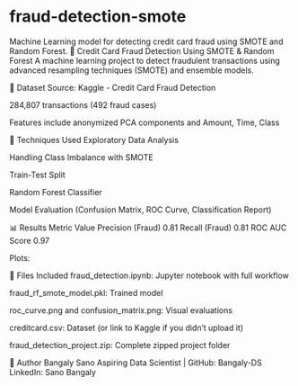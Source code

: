 # fraud-detection-smote
Machine Learning model for detecting credit card fraud using SMOTE and Random Forest.
🚨 Credit Card Fraud Detection Using SMOTE & Random Forest
A machine learning project to detect fraudulent transactions using advanced resampling techniques (SMOTE) and ensemble models.

📁 Dataset
Source: Kaggle - Credit Card Fraud Detection

284,807 transactions (492 fraud cases)

Features include anonymized PCA components and Amount, Time, Class

🧠 Techniques Used
Exploratory Data Analysis

Handling Class Imbalance with SMOTE

Train-Test Split

Random Forest Classifier

Model Evaluation (Confusion Matrix, ROC Curve, Classification Report)

📊 Results
Metric	Value
Precision (Fraud)	0.81
Recall (Fraud)	0.81
ROC AUC Score	0.97

Plots:



💾 Files Included
fraud_detection.ipynb: Jupyter notebook with full workflow

fraud_rf_smote_model.pkl: Trained model

roc_curve.png and confusion_matrix.png: Visual evaluations

creditcard.csv: Dataset (or link to Kaggle if you didn’t upload it)

fraud_detection_project.zip: Complete zipped project folder

🧠 Author
Bangaly Sano
Aspiring Data Scientist | GitHub: Bangaly-DS
LinkedIn: Sano Bangaly

